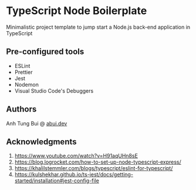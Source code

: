 # TypeScript Node Boilerplate

Minimalistic project template to jump start a Node.js back-end application in TypeScript

## Pre-configured tools

- ESLint
- Prettier
- Jest
- Nodemon
- Visual Studio Code's Debuggers

## Authors

Anh Tung Bui @ [abui.dev](https://abui.dev)

## Acknowledgments

1. https://www.youtube.com/watch?v=H91aqUHn8sE
2. https://blog.logrocket.com/how-to-set-up-node-typescript-express/
3. https://khalilstemmler.com/blogs/typescript/eslint-for-typescript/
4. https://kulshekhar.github.io/ts-jest/docs/getting-started/installation#jest-config-file
